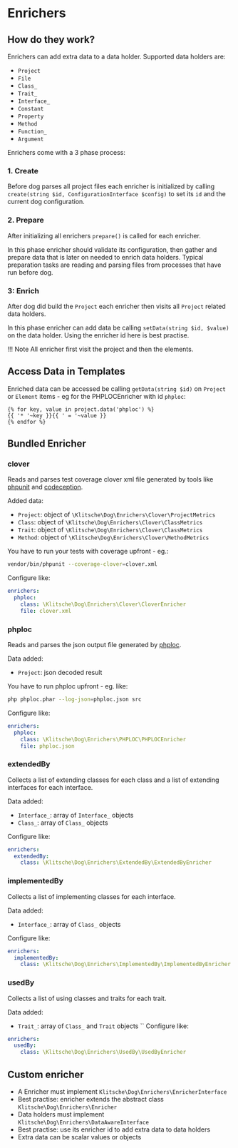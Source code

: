 # Enrichers

## How do they work?

Enrichers can add extra data to a data holder. Supported data holders are:

* `Project`
* `File`
* `Class_`
* `Trait_`
* `Interface_`
* `Constant`
* `Property`
* `Method`
* `Function_`
* `Argument` 

Enrichers come with a 3 phase process:

### 1. Create

Before dog parses all project files each enricher is initialized by calling `create(string $id, ConfigurationInterface $config)` to set its `id` and the current dog configuration.

### 2. Prepare

After initializing all enrichers `prepare()` is called for each enricher.

In this phase enricher should validate its configuration, then gather and prepare data that is later on needed to enrich data holders.
Typical preparation tasks are reading and parsing files from processes that have run before dog.

### 3: Enrich

After dog did build the `Project` each enricher then visits all `Project` related data holders.

In this phase enricher can add data be calling `setData(string $id, $value)` on the data holder.
Using the enricher id here is best practise.

!!! Note
    All enricher first visit the project and then the elements. 
    
## Access Data in Templates

Enriched data can be accessed be calling `getData(string $id)` on `Project` or `Element` items - eg for the PHPLOCEnricher with id `phploc`:

```twig
{% for key, value in project.data('phploc') %}
{{ '* '~key }}{{ ' = '~value }}
{% endfor %}
```

## Bundled Enricher

### clover

Reads and parses test coverage clover xml file generated by tools like [phpunit](https://phpunit.de/) and 
[codeception](https://codeception.com/). 

Added data:
 
* `Project`: object of `\Klitsche\Dog\Enrichers\Clover\ProjectMetrics`
* `Class`: object of `\Klitsche\Dog\Enrichers\Clover\ClassMetrics`
* `Trait`: object of `\Klitsche\Dog\Enrichers\Clover\ClassMetrics`
* `Method`: object of `\Klitsche\Dog\Enrichers\Clover\MethodMetrics`

You have to run your tests with coverage upfront - eg.:

```bash
vendor/bin/phpunit --coverage-clover=clover.xml
```

Configure like:

```yaml
enrichers:
  phploc:
    class: \Klitsche\Dog\Enrichers\Clover\CloverEnricher
    file: clover.xml
```

### phploc

Reads and parses the json output file generated by [phploc](https://github.com/sebastianbergmann/phploc).
 
Data added:

* `Project`: json decoded result

You have to run phploc upfront - eg. like:

```bash
php phploc.phar --log-json=phploc.json src
```

Configure like:

```yaml
enrichers:
  phploc:
    class: \Klitsche\Dog\Enrichers\PHPLOC\PHPLOCEnricher
    file: phploc.json
```

### extendedBy

Collects a list of extending classes for each class and a list of extending interfaces for each interface.

Data added:

* `Interface_`: array of `Interface_` objects
* `Class_`: array of `Class_` objects

Configure like:

```yaml
enrichers:
  extendedBy:
    class: \Klitsche\Dog\Enrichers\ExtendedBy\ExtendedByEnricher
```

### implementedBy

Collects a list of implementing classes for each interface.

Data added:

* `Interface_`: array of `Class_` objects

Configure like:

```yaml
enrichers:
  implementedBy:
    class: \Klitsche\Dog\Enrichers\ImplementedBy\ImplementedByEnricher
```

### usedBy

Collects a list of using classes and traits for each trait.

Data added:

* `Trait_`: array of `Class_` and `Trait` objects
``
Configure like:

```yaml
enrichers:
  usedBy:
    class: \Klitsche\Dog\Enrichers\UsedBy\UsedByEnricher
```

## Custom enricher

* A Enricher must implement `Klitsche\Dog\Enrichers\EnricherInterface`
* Best practise: enricher extends the abstract class `Klitsche\Dog\Enrichers\Enricher`
* Data holders must implement `Klitsche\Dog\Enrichers\DataAwareInterface`
* Best practise: use its enricher id to add extra data to data holders
* Extra data can be scalar values or objects